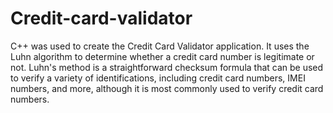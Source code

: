 # Credit-card-validator
C++ was used to create the Credit Card Validator application. It uses the Luhn algorithm to determine whether a credit card number is legitimate or not. Luhn's method is a straightforward checksum formula that can be used to verify a variety of identifications, including credit card numbers, IMEI numbers, and more, although it is most commonly used to verify credit card numbers.
